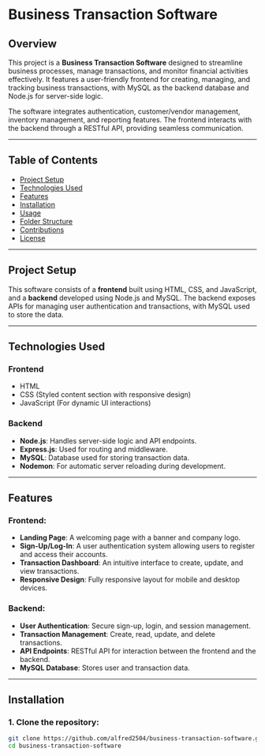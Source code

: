 # Business Transaction Software

## Overview
This project is a **Business Transaction Software** designed to streamline business processes, manage transactions, and monitor financial activities effectively. It features a user-friendly frontend for creating, managing, and tracking business transactions, with MySQL as the backend database and Node.js for server-side logic.

The software integrates authentication, customer/vendor management, inventory management, and reporting features. The frontend interacts with the backend through a RESTful API, providing seamless communication.

---

## Table of Contents

- [Project Setup](#project-setup)
- [Technologies Used](#technologies-used)
- [Features](#features)
- [Installation](#installation)
- [Usage](#usage)
- [Folder Structure](#folder-structure)
- [Contributions](#contributions)
- [License](#license)

---

## Project Setup

This software consists of a **frontend** built using HTML, CSS, and JavaScript, and a **backend** developed using Node.js and MySQL. The backend exposes APIs for managing user authentication and transactions, with MySQL used to store the data.

---

## Technologies Used

### Frontend
- HTML
- CSS (Styled content section with responsive design)
- JavaScript (For dynamic UI interactions)

### Backend
- **Node.js**: Handles server-side logic and API endpoints.
- **Express.js**: Used for routing and middleware.
- **MySQL**: Database used for storing transaction data.
- **Nodemon**: For automatic server reloading during development.

---

## Features

### Frontend:
- **Landing Page**: A welcoming page with a banner and company logo.
- **Sign-Up/Log-In**: A user authentication system allowing users to register and access their accounts.
- **Transaction Dashboard**: An intuitive interface to create, update, and view transactions.
- **Responsive Design**: Fully responsive layout for mobile and desktop devices.

### Backend:
- **User Authentication**: Secure sign-up, login, and session management.
- **Transaction Management**: Create, read, update, and delete transactions.
- **API Endpoints**: RESTful API for interaction between the frontend and the backend.
- **MySQL Database**: Stores user and transaction data.

---

## Installation

### 1. Clone the repository:

```bash
git clone https://github.com/alfred2504/business-transaction-software.git
cd business-transaction-software